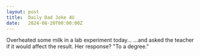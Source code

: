 ```yaml
---
layout: post
title:  Daily Dad Joke 4U
date:   2024-08-20T00:00:00Z
---
```

Overheated some milk in a lab experiment today... ...and asked the teacher if it would affect the result. Her response? "To a degree."
